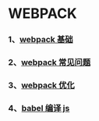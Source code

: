 # WEBPACK

### 1、[webpack 基础](./webpack)

### 2、[webpack 常见问题](./webpack常见问题)

### 3、[webpack 优化](./webpack优化)

### 4、[babel 编译 js](./babel)
